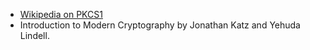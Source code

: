 - [Wikipedia on PKCS1](https://en.wikipedia.org/wiki/PKCS_1)
- Introduction to Modern Cryptography by Jonathan Katz and Yehuda Lindell.

